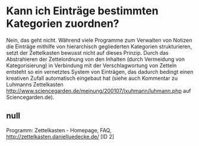 # Kann ich Einträge bestimmten Kategorien zuordnen?

Nein, das geht nicht. Während viele Programme zum Verwalten von Notizen die Einträge mithilfe von hierarchisch gegliederten Kategorien strukturieren, setzt der Zettelkasten bewusst nicht auf dieses Prinzip. Durch das Abstrahieren der Zettelordnung von den Inhalten (durch Vermeidung von Kategorisierung) in Verbindung mit der Verschlagwortung von Zetteln entsteht so ein vernetztes System von Einträgen, das dadurch bedingt einen kreativen Zufall automatisch eingebaut hat (siehe auch Kommentar zu Luhmanns Zettelkasten http://www.sciencegarden.de/meinung/200107/lxuhmann/luhmann.php auf Sciencegarden.de). 


## null

Programm: Zettelkasten - Homepage, FAQ, http://zettelkasten.danielluedecke.de/ [ID 2]

